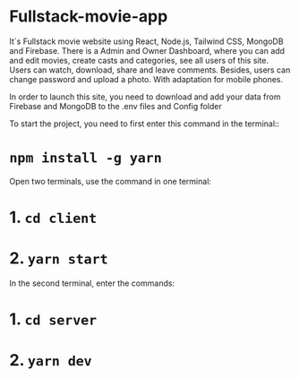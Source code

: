 # Fullstack-movie-app
It`s Fullstack movie website using React, Node.js, Tailwind CSS, MongoDB and Firebase. There is a Admin and Owner Dashboard, where you can add and edit movies, create casts and categories, see all users of this site. Users can watch, download, share and leave comments. Besides, users can change password and upload a photo. 
With adaptation for mobile phones.

In order to launch this site, you need to download and add your data from Firebase and MongoDB to the .env files and Config folder

To start the project, you need to first enter this command in the terminal:: 
# `npm install -g yarn`

Open two terminals, use the command in one terminal:
# 1. `cd client`
# 2. `yarn start`

In the second terminal, enter the commands:
# 1. `cd server`
# 2. `yarn dev` 

